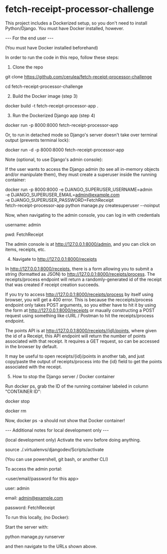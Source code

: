 # fetch-receipt-processor-challenge

This project includes a Dockerized setup, so you don't need to install Python/Django.
You must have Docker installed, however.

--- For the end user ---

(You must have Docker installed beforehand)

In order to run the code in this repo, follow these steps:

1. Clone the repo

git clone https://github.com/cerulea/fetch-receipt-processor-challenge

cd fetch-receipt-processor-challenge

2. Build the Docker image (step 3)

docker build -t fetch-receipt-processor-app .

3. Run the Dockerized Django app (step 4)

docker run -p 8000:8000 fetch-receipt-processor-app

Or, to run in detached mode so Django's server doesn't take over terminal output (prevents terminal lock):

docker run -d -p 8000:8000 fetch-receipt-processor-app

Note (optional, to use Django's admin console):

If the user wants to access the Django admin (to see all in-memory objects and/or manipulate them), they must create a superuser inside the running container:

docker run -p 8000:8000 -e DJANGO_SUPERUSER_USERNAME=admin \
                           -e DJANGO_SUPERUSER_EMAIL=admin@example.com \
                           -e DJANGO_SUPERUSER_PASSWORD=FetchReceipt \
                           fetch-receipt-processor-app python manage.py createsuperuser --noinput

Now, when navigating to the admin console, you can log in with credentials

username: admin

pwd: FetchReceipt

The admin console is at http://127.0.0.1:8000/admin, and you can click on items, receipts, etc.

4. Navigate to http://127.0.0.1:8000/receipts

In http://127.0.0.1:8000/receipts, there is a form allowing you to submit a string (formatted as JSON)
to http://127.0.0.1:8000/receipts/process. The receipts/process endpoint will return a randomly-generated id
of the receipt that was created if receipt creation succeeds.

If you try to access http://127.0.0.1:8000/receipts/process by itself using browser, you will get a 400 error.
This is because the recceipts/process endpoint only takes POST arguments,
so you either have to hit it by using the form at http://127.0.0.1:8000/receipts
or maually constructing a POST request using something like cURL / Postman to hit the receipts/process endpoint.

The points API is at http://127.0.0.1:8000/receipts/{id}/points, where given the id of a Receipt,
this API endpoint will return the number of points associated with that receipt.
It requires a GET request, so can be accessed in the browser by default.

It may be useful to open receipts/{id}/points in another tab, and just copy/paste the output of receipts/process
into the {id} field to get the points associated with the receipt.

5. How to stop the Django server / Docker container

Run docker ps, grab the ID of the running container labeled in column "CONTAINER ID":

docker stop <id>

docker rm <id>

Now, docker ps -a should not show that Docker container!

--- Additional notes for local development only ---

(local development only) Activate the venv before doing anything.

source ./.virtualenvs/djangodev/Scripts/activate

(You can use powershell, git bash, or another CLI)

To access the admin portal:

<user/email/password for this app>

user: admin

email: admin@example.com

password: FetchReceipt


To run this locally, (no Docker):

Start the server with:

python manage.py runserver

and then navigate to the URLs shown above.
